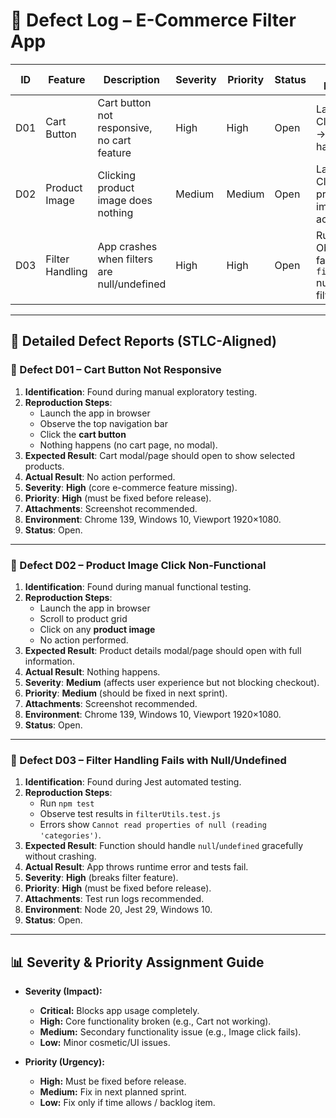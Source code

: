 # 🐞 Defect Log – E-Commerce Filter App

| ID  | Feature       | Description                                | Severity | Priority | Status  | Steps to Reproduce |
|-----|--------------|--------------------------------------------|----------|----------|---------|---------------------|
| D01 | Cart Button  | Cart button not responsive, no cart feature | High     | High     | Open    | Launch app → Click cart icon → Nothing happens |
| D02 | Product Image| Clicking product image does nothing         | Medium   | Medium   | Open    | Launch app → Click any product image → No action |
| D03 | Filter Handling| App crashes when filters are null/undefined | High     | High     | Open    | Run tests → Observe failure on `filterUtils` null/undefined filters |

---

## 🔎 Detailed Defect Reports (STLC-Aligned)

### 🐞 Defect D01 – Cart Button Not Responsive
1. **Identification**: Found during manual exploratory testing.  
2. **Reproduction Steps**:  
   - Launch the app in browser  
   - Observe the top navigation bar  
   - Click the **cart button**  
   - Nothing happens (no cart page, no modal).  
3. **Expected Result**: Cart modal/page should open to show selected products.  
4. **Actual Result**: No action performed.  
5. **Severity**: **High** (core e-commerce feature missing).  
6. **Priority**: **High** (must be fixed before release).  
7. **Attachments**: Screenshot recommended.  
8. **Environment**: Chrome 139, Windows 10, Viewport 1920×1080.  
9. **Status**: Open.  

---

### 🐞 Defect D02 – Product Image Click Non-Functional
1. **Identification**: Found during manual functional testing.  
2. **Reproduction Steps**:  
   - Launch the app in browser  
   - Scroll to product grid  
   - Click on any **product image**  
   - No action performed.  
3. **Expected Result**: Product details modal/page should open with full information.  
4. **Actual Result**: Nothing happens.  
5. **Severity**: **Medium** (affects user experience but not blocking checkout).  
6. **Priority**: **Medium** (should be fixed in next sprint).  
7. **Attachments**: Screenshot recommended.  
8. **Environment**: Chrome 139, Windows 10, Viewport 1920×1080.  
9. **Status**: Open.  

---
### 🐞 Defect D03 – Filter Handling Fails with Null/Undefined
1. **Identification**: Found during Jest automated testing.  
2. **Reproduction Steps**:  
   - Run `npm test`  
   - Observe test results in `filterUtils.test.js`  
   - Errors show `Cannot read properties of null (reading 'categories')`.  
3. **Expected Result**: Function should handle `null`/`undefined` gracefully without crashing.  
4. **Actual Result**: App throws runtime error and tests fail.  
5. **Severity**: **High** (breaks filter feature).  
6. **Priority**: **High** (must be fixed before release).  
7. **Attachments**: Test run logs recommended.  
8. **Environment**: Node 20, Jest 29, Windows 10.  
9. **Status**: Open.  

---

## 📊 Severity & Priority Assignment Guide

- **Severity (Impact):**  
  - **Critical:** Blocks app usage completely.  
  - **High:** Core functionality broken (e.g., Cart not working).  
  - **Medium:** Secondary functionality issue (e.g., Image click fails).  
  - **Low:** Minor cosmetic/UI issues.  

- **Priority (Urgency):**  
  - **High:** Must be fixed before release.  
  - **Medium:** Fix in next planned sprint.  
  - **Low:** Fix only if time allows / backlog item.  
